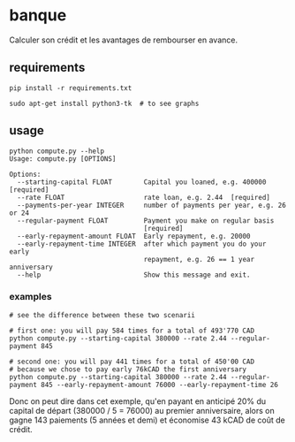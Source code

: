 # banque

Calculer son crédit et les avantages de rembourser en avance.

## requirements

```
pip install -r requirements.txt

sudo apt-get install python3-tk  # to see graphs
```

## usage

```
python compute.py --help
Usage: compute.py [OPTIONS]

Options:
  --starting-capital FLOAT        Capital you loaned, e.g. 400000  [required]
  --rate FLOAT                    rate loan, e.g. 2.44  [required]
  --payments-per-year INTEGER     number of payments per year, e.g. 26 or 24
  --regular-payment FLOAT         Payment you make on regular basis
                                  [required]
  --early-repayment-amount FLOAT  Early repayment, e.g. 20000
  --early-repayment-time INTEGER  after which payment you do your early
                                  repayment, e.g. 26 == 1 year anniversary
  --help                          Show this message and exit.

```


### examples

```
# see the difference between these two scenarii

# first one: you will pay 584 times for a total of 493'770 CAD
python compute.py --starting-capital 380000 --rate 2.44 --regular-payment 845

# second one: you will pay 441 times for a total of 450'00 CAD
# because we chose to pay early 76kCAD the first anniversary
python compute.py --starting-capital 380000 --rate 2.44 --regular-payment 845 --early-repayment-amount 76000 --early-repayment-time 26
```

Donc on peut dire dans cet exemple, qu'en payant en anticipé 20% du capital de départ (380000 / 5 = 76000) au premier anniversaire, alors on gagne 143 paiements (5 années et demi) et économise 43 kCAD de coût de crédit.
